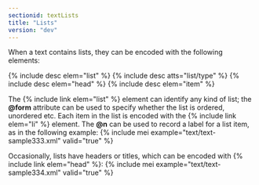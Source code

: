 ```yaml
---
sectionid: textLists
title: "Lists"
version: "dev"
---
```


When a text contains lists, they can be encoded with the following elements:

  
{% include desc elem="list" %} 
{% include desc atts="list/type" %} 
{% include desc elem="head" %} 
{% include desc elem="item" %} 
 

The {% include link elem="list" %} element can identify any kind of list; the **@form** attribute can be used to specify whether the list is ordered, unordered etc. Each item in the list is encoded with the {% include link elem="li" %} element. The **@n** can be used to record a label for a list item, as in the following example:
{% include mei example="text/text-sample333.xml" valid="true" %}
    
Occasionally, lists have headers or titles, which can be encoded with {% include link elem="head" %}:
{% include mei example="text/text-sample334.xml" valid="true" %}
    